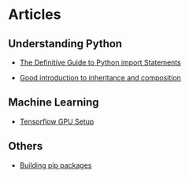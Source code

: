 # Articles

## Understanding Python
 - [The Definitive Guide to Python import Statements](https://chrisyeh96.github.io/2017/08/08/definitive-guide-python-imports.html#use-dir-to-examine-the-contents-of-an-imported-module)
 
 - [Good introduction to inheritance and composition](https://realpython.com/inheritance-composition-python/)

## Machine Learning
 - [Tensorflow GPU Setup](https://github.com/valves-ops/meditations/blob/master/python/machine_learning/tensorflow_gpu_setup.md)

## Others
- [Building pip packages](https://dzone.com/articles/executable-package-pip-install)
